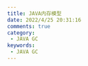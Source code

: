 ```yaml
---
title: JAVA内存模型
date: 2022/4/25 20:31:16
comments: true
category:
 - JAVA GC
keywords:
 - JAVA GC
---
```

